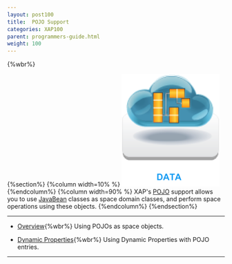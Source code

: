 ```yaml
---
layout: post100
title:  POJO Support
categories: XAP100
parent: programmers-guide.html
weight: 100
---
```


{%wbr%}

{%section%}
{%column width=10% %}
![data-access.jpg](/attachment_files/subject/data-index.png)
{%endcolumn%}
{%column width=90% %}
XAP's [POJO](http://en.wikipedia.org/wiki/Plain_Old_Java_Object) support allows you to use [JavaBean](http://docs.oracle.com/javase/tutorial/javabeans/) classes as space domain classes, and perform space operations using these objects.
{%endcolumn%}
{%endsection%}

<hr/>

- [Overview](./pojo-support.html){%wbr%}
Using POJOs as space objects.

- [Dynamic Properties](./dynamic-properties.html){%wbr%}
Using Dynamic Properties with POJO entries.

<hr/>
